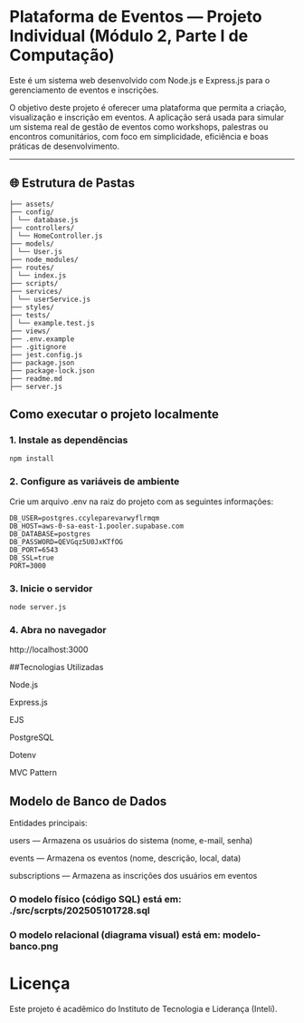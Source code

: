 # Plataforma de Eventos — Projeto Individual (Módulo 2, Parte I de Computação)

Este é um sistema web desenvolvido com Node.js e Express.js para o gerenciamento de eventos e inscrições.

O objetivo deste projeto é oferecer uma plataforma que permita a criação, visualização e inscrição em eventos. A aplicação será usada para simular um sistema real de gestão de eventos como workshops, palestras ou encontros comunitários, com foco em simplicidade, eficiência e boas práticas de desenvolvimento.

---

## 🌐 Estrutura de Pastas

```plataforma-eventos/
├── assets/
├── config/
│ └── database.js
├── controllers/
│ └── HomeController.js
├── models/
│ └── User.js
├── node_modules/
├── routes/
│ └── index.js
├── scripts/
├── services/
│ └── userService.js
├── styles/
├── tests/
│ └── example.test.js
├── views/
├── .env.example
├── .gitignore
├── jest.config.js
├── package.json
├── package-lock.json
├── readme.md
├── server.js

```

## Como executar o projeto localmente

### 1. Instale as dependências

```
npm install
```

### 2. Configure as variáveis de ambiente

Crie um arquivo .env na raiz do projeto com as seguintes informações:

```
DB_USER=postgres.ccyleparevarwyflrmqm
DB_HOST=aws-0-sa-east-1.pooler.supabase.com
DB_DATABASE=postgres
DB_PASSWORD=QEVGqz5U0JxKTfOG
DB_PORT=6543
DB_SSL=true
PORT=3000
```

### 3. Inicie o servidor

```
node server.js
```

### 4. Abra no navegador

http://localhost:3000

##Tecnologias Utilizadas

Node.js

Express.js

EJS

PostgreSQL

Dotenv

MVC Pattern

## Modelo de Banco de Dados

Entidades principais:

users — Armazena os usuários do sistema (nome, e-mail, senha)

events — Armazena os eventos (nome, descrição, local, data)

subscriptions — Armazena as inscrições dos usuários em eventos

### O modelo físico (código SQL) está em: ./src/scrpts/202505101728.sql

### O modelo relacional (diagrama visual) está em: modelo-banco.png

# Licença

Este projeto é acadêmico do Instituto de Tecnologia e Liderança (Inteli).
